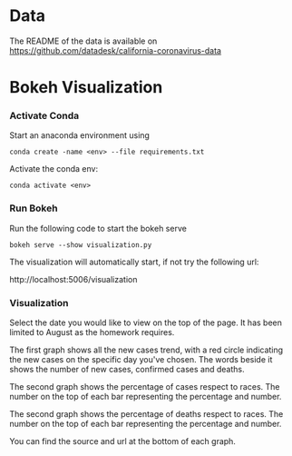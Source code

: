 # Data

The README of the data is available on https://github.com/datadesk/california-coronavirus-data

# Bokeh Visualization

### Activate Conda

Start an anaconda environment using

`conda create -name <env> --file requirements.txt`

Activate the conda env:

`conda activate <env>`

### Run Bokeh

Run the following code to start the bokeh serve

`bokeh serve --show visualization.py`

The visualization will automatically start, if not try the following url: 

http://localhost:5006/visualization

### Visualization

Select the date you would like to view on the top of the page. It has been limited to August as the homework requires.

The first graph shows all the new cases trend, with a red circle indicating the new cases on the specific day you've chosen. The words beside it shows the number of new cases, confirmed cases and deaths.

The second graph shows the percentage of cases respect to races. The number on the top of each bar representing the percentage and number.

The second graph shows the percentage of deaths respect to races. The number on the top of each bar representing the percentage and number.

You can find the source and url at the bottom of each graph.
